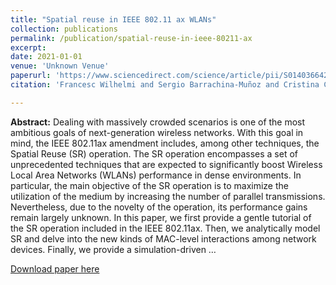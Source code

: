 ```yaml
---
title: "Spatial reuse in IEEE 802.11 ax WLANs"
collection: publications
permalink: /publication/spatial-reuse-in-ieee-80211-ax
excerpt:
date: 2021-01-01
venue: 'Unknown Venue'
paperurl: 'https://www.sciencedirect.com/science/article/pii/S0140366421000499'
citation: 'Francesc Wilhelmi and Sergio Barrachina-Muñoz and Cristina Cano and Ioannis Selinis and Boris Bellalta (2021). Spatial reuse in IEEE 802.11 ax WLANs. <i>Unknown Venue</i>.'

---
```

**Abstract:** Dealing with massively crowded scenarios is one of the most ambitious goals of next-generation wireless networks. With this goal in mind, the IEEE 802.11ax amendment includes, among other techniques, the Spatial Reuse (SR) operation. The SR operation encompasses a set of unprecedented techniques that are expected to significantly boost Wireless Local Area Networks (WLANs) performance in dense environments. In particular, the main objective of the SR operation is to maximize the utilization of the medium by increasing the number of parallel transmissions. Nevertheless, due to the novelty of the operation, its performance gains remain largely unknown. In this paper, we first provide a gentle tutorial of the SR operation included in the IEEE 802.11ax. Then, we analytically model SR and delve into the new kinds of MAC-level interactions among network devices. Finally, we provide a simulation-driven …

[Download paper here](https://www.sciencedirect.com/science/article/pii/S0140366421000499)
